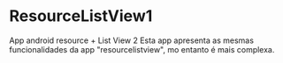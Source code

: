 # ResourceListView1
App android resource + List View 2
Esta app apresenta as mesmas funcionalidades da app "resourcelistview", mo entanto é mais
complexa.

